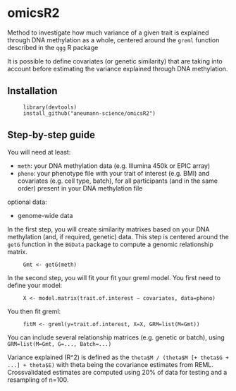 # omicsR2

Method to investigate how much variance of a given trait is explained through DNA methylation as a whole, centered around the `greml` function described in the `qgg` R package

It is possible to define covariates (or genetic similarity) that are taking into account before estimating the variance explained through DNA methylation.


## Installation

         library(devtools)
         install_github("aneumann-science/omicsR2")

## Step-by-step guide

You will need at least:

* `meth`: your DNA methylation data (e.g. Illumina 450k or EPIC array)
* `pheno`: your phenotype file with your trait of interest (e.g. BMI) and covariates (e.g. cell type, batch), for all participants (and in the same order) present in your DNA methylation file

optional data:

* genome-wide data

In the first step, you will create similarity matrixes based on your DNA methylation (and, if required, genetic) data. This step is centered around the `getG` function in the `BGData` package to compute a genomic relationship matrix.

         Gmt <- getG(meth)

In the second step, you will fit your fit your greml model. You first need to define your model:

         X <- model.matrix(trait.of.interest ~ covariates, data=pheno)

You then fit greml:

         fitM <- greml(y=trait.of.interest, X=X, GRM=list(M=Gmt))

You can include several relationship matrices (e.g. genetic or batch), using `GRM=list(M=Gmt, G=..., Batch=...)`

Variance explained (R^2) is defined as the `theta$M / (theta$M [+ theta$G + ...] + theta$E)` with theta being the covariance estimates from REML.
Crossvalidated estimates are computed using 20% of data for testing and a resampling of n=100. 

 
 
 
